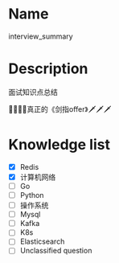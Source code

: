 Name
====

interview_summary

Description
===========

面试知识点总结

🙋‍♂️🙋‍♀️真正的《剑指offer》🗡️🗡️🗡️

Knowledge list
===========

- [x] Redis
- [x] 计算机网络
- [ ] Go
- [ ] Python
- [ ] 操作系统
- [ ] Mysql
- [ ] Kafka
- [ ] K8s
- [ ] Elasticsearch
- [ ] Unclassified question

